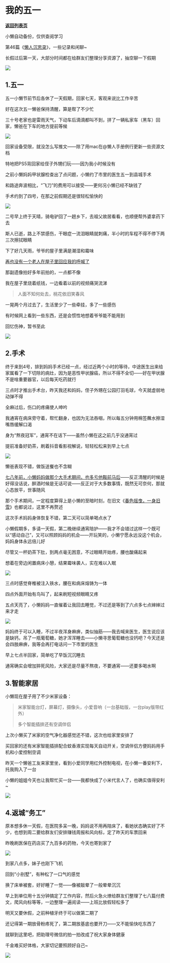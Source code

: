 # 我的五一

[**返回列表页**](/gzh/懒人搜索)

小懒自动备份，仅供查阅学习

第46篇《[懒人沉思录](https://mp.weixin.qq.com/mp/appmsgalbum?__biz=MzkwNjE5NDYzOQ==&action=getalbum&album_id=3184635951063531523&scene=173&subscene=&sessionid=svr_4d0d3c1bffb&enterid=1713619723&from_msgid=2247489304&from_itemidx=1&count=3&nolastread=1&scene=21#wechat_redirect)》，一些记录和闲聊~

长假过后第一天，大部分时间都在给群友们整理分享资源了，抽空聊一下假期

![](https://mmbiz.qpic.cn/sz_mmbiz_png/BXJXNRRKQNLUYaiaN9eQ9UqEQr87epzzyv4SKHKD9a0ltibRAHjY3L49e6WRc9GP8icbG6Ia3B9Dc5lCuvqPA2l0g/640?wx_fmt=png&from;=appmsg&wxfrom;=5&wx;_lazy=1&wx;_co=1)

## 1.五一

五一小懒节前节后各休了一天假期，回家七天，客观来说比工作辛苦

好在这次五一懒爸保持清醒，算是帮了不少忙

三十号老家也是雷雨天气，下动车后滴滴都叫不到，拼了一辆私家车（黑车）回家，懒爸在下车的地方提前等候

![](https://mmbiz.qpic.cn/sz_mmbiz_jpg/BXJXNRRKQNJN9mb0K7ht0djONRuib3Km0dBrKdhhGgGu3U3EkbEk5CZhbCfVLMmcYlKic4qicYUOichibyBkote0pOw/640?wx_fmt=jpeg)

回家设备受限，就没怎么写推文——除了用mac在@懒人手册例行更新一些资源文档

特地把PS5背回家给侄子外甥们玩——因为我小时候没有

之前小懒妈妈甲状腺检查出了点问题，小懒约了市里的医生五一到县城手术

和路途奔波相比，“飞刀”的费用可以接受——更何况小懒已经不缺钱了

手术约到了四号，在那之前假期还是很轻松愉快的

![](https://mmbiz.qpic.cn/sz_mmbiz_jpg/BXJXNRRKQNJN9mb0K7ht0djONRuib3Km0PPG81W0ic68cZI876AwkibZHRANCA4ibah3LkicTia1ib0oDBedO2icLOttiag/640?wx_fmt=jpeg)

二号早上终于天晴，骑电驴回了一趟乡下，去祖父故居看看，也顺便帮外婆拿药下去

斯人已逝，路上不禁感伤，干眼症一流泪眼睛就刺痛，半小时的车程不得不停下两三次擦拭眼睛

下了好几天雨，爷爷的屋子里满是潮湿和霉味

[再也没有一个老人在屋子里回应我的呼喊了](https://mp.weixin.qq.com/s?__biz=MzkwNjE5NDYzOQ==&mid=2247490338&idx=1&sn=c5f26c1d5803fab27e96aa92c26a0e9e&chksm=c0ed6082f79ae9949f4d38216800bd4e3e60de1dfffb921ef2f2a6b270bbdc3a53bf47b1967b&token=1765771478&lang=zh_CN&scene=21#wechat_redirect)

那副遗像拍好多年前拍的，一点都不像

我在屋子里烧着纸钱，一边看着以前的视频痛哭流涕

> 人面不知何处去，桃花依旧笑春风

一晃两个月过去了，生活里少了一些牵挂，多了一些感伤

有时候网上看到一些东西，还是会惯性地想着爷爷能不能用到

回忆伤神，暂书至此

![](https://mmbiz.qpic.cn/mmbiz_gif/p47soWjQ3PZoOcStVrfFJrQYje33BsHcNVrgGvCkJ3o2sicOaOggaY3ibR6nhP0GRrKD4BT1rk0EtLY6NvT0TbMg/640?wx_fmt=gif&from;=appmsg&tp;=webp&wxfrom;=5&wx;_lazy=1)

## 2.手术

终于来到4号，排到妈妈手术已经一点，经过近两个小时的等待，中途医生出来给家属看了一下切除的病灶，因为是恶性甲状腺癌，所以不得不全切——好在甲状腺不是啥重要器官，以后每天吃药就行

三点时才推出手术台，昨天我还和妈妈，侄子外甥在公园打羽毛球，今天就虚弱地动弹不得

全麻过后，伤口的疼痛使人呻吟

我通宵在病床旁守着，帮忙翻身，也因为无法吞咽，所以每五分钟用棉签蘸水擦湿嘴唇缓解口渴

身为“熬夜冠军”，通宵不在话下——虽然小懒在这之前几乎没通宵过

提前准备好奶茶，刷着抖音看影视解说，轻轻松松来到早上七点

![](https://mmbiz.qpic.cn/sz_mmbiz_jpg/BXJXNRRKQNJN9mb0K7ht0djONRuib3Km0b7ibzBq2Pwia60rMgWtHThnF9JH3IVicuShbkumawrJjopbDJ5Q7pseyQ/640?wx_fmt=jpeg&from;=appmsg)

懒爸表现不错，做饭送餐也不含糊

[七八年前，小懒妈妈做那个大手术期间，也多亏他鞍前马后](https://mp.weixin.qq.com/s?__biz=MzkwNjE5NDYzOQ==&mid=2247485315&idx=2&sn=e498c3438730952e8223cbf9962c7069&chksm=c0ed7c23f79af535ecfeab73c6964e5909b2fb88d237f20797725e960f3754c2b668195ddaa3&token=1765771478&lang=zh_CN&scene=21#wechat_redirect)——反正清醒的时候是好得没话说，醉酒时候是无话可说——反正对于大多数事情，既然无可奈何，那就心态放平，世事随风

那个手术期间，一定程度算得上是小懒的至暗时刻，在旧文《[春色摇曳，一身旧雪](https://mp.weixin.qq.com/s?__biz=MzkwNjE5NDYzOQ==&mid=2247485315&idx=2&sn=e498c3438730952e8223cbf9962c7069&chksm=c0ed7c23f79af535ecfeab73c6964e5909b2fb88d237f20797725e960f3754c2b668195ddaa3&token=1765771478&lang=zh_CN&scene=21#wechat_redirect)》也都说过，这里不再赘述

这次手术妈妈身体恢复不错，第二天可以简单喝点水了

小懒假期多，多请一天假，第二晚继续通宵陪护——我才不会错过这样一个既可以“感动自己”，又可以照顾妈妈的机会——开玩笑的，小懒宁愿永远没这个机会，妈妈身体永远倍儿好

尽管又一杯奶茶下肚，到两点毫无困意，不过眼睛开始疼，腰也酸痛起来

想着在旁边闲置病床小憩，结果霉味袭人，实在难以入眠

![](https://mmbiz.qpic.cn/sz_mmbiz_jpg/BXJXNRRKQNJN9mb0K7ht0djONRuib3Km06Km9syP5eH6qy4LKesRK1gibz03X6zicb7t80KwmWR23GtqJeeoeA08w/640?wx_fmt=jpeg&from;=appmsg)

三点时感觉脊椎被注入铁水，腰在和病床熔铸为一体

四点外面开始有鸟叫了，起来刷短视频眼睛又疼

五点天亮了，小懒妈妈一直催着让我回去睡觉，不过还是等到了六点多七点婶婶过来才走

![](https://mmbiz.qpic.cn/sz_mmbiz_jpg/BXJXNRRKQNJN9mb0K7ht0djONRuib3Km0eGeQwvw1zib7DdzalKibxjojB33X4bUyVXqib60oWueNEBDQoGNEjagQg/640?wx_fmt=jpeg&from;=appmsg)

妈妈终于可以入睡，不过半夜浑身麻痹，类似抽筋——我去喊来医生，医生说应该是缺钙，吊了一瓶葡萄糖，她才浑浑睡去——小懒寻思葡萄糖也没钙吧？今天还是会四肢麻痹，我等会再打电话问一下市里的医生

早上七点半回家，简单吃了早饭沉沉睡去

通宵确实会增加猝死风险，大家还是尽量不熬夜，不要通宵——还要多喝水啊

## 3.智能家居

小懒现在屋子用了不少米家设备：

> 米家智能台灯，屏幕灯，摄像头，小爱音响（一台基础版，一台play版带红外）
>
> 多个智能插排还有空调伴侣

上次小懒买了米家的空气净化器感觉还不错，这次也给家里安排了

买回家的还有米家智能插排配合蚊香液实现每天自动开关，空调伴侣方便妈妈用手机和小爱控制空调

昨天一个懒爸工友来家里坐，看到小爱同学用红外控制电视，在小懒一番安利下，托我购入了一台

小懒的姐姐今天也让我帮忙买一台——我都快成了小米代言人了，也确实值得安利~

![](https://mmbiz.qpic.cn/sz_mmbiz_jpg/BXJXNRRKQNJN9mb0K7ht0djONRuib3Km0NbKdGXD8iaicRsDgMwEJucQRLZlQyYRFD3yYbmm2VCfzzwvMIRiba97Bw/640?wx_fmt=jpeg&from;=appmsg)

## 4.返城“务工”

原本想多休一天假，在医院多呆一晚，妈妈说不用再陪床了，看她状态确实好了不少，也想到周二要给群友们安排赚钱周报和风向标，定了昨天的车票回来

昨晚刷医保在药店买了九百多的药物，今天也寄到家了

![](https://mmbiz.qpic.cn/sz_mmbiz_jpg/BXJXNRRKQNJN9mb0K7ht0djONRuib3Km0uEFbeauUiapebta62ibW1Pj9XAksmj2ao5mQ1fGNLgwoXaXhrqnWQQPA/640?wx_fmt=jpeg&from;=appmsg)

到家八点多，妹子也刚下飞机

回到“小别墅”，有种松了一口气的感觉

换了床单被套，好好睡了一觉——像被敲晕了一般晕晕沉沉

早上到单位用十五分钟搞定了工作内容，然后火急火燎给群友们整理了七八篇付费文，爬风向标等等，一边整理一遍阅读——上班比放假轻松多了

明天又要休假，之前种植牙终于可以做第二期了

还记得第一期放骨粉疼死了，第二期放基底也要开刀——又不能愉快吃东西了

就聊到这里吧，把助理号微信的拍一拍改成了祝大家身体健康

千金难买好体格，大家切记要照顾好自己~

![](https://mmbiz.qpic.cn/sz_mmbiz_jpg/BXJXNRRKQNJN9mb0K7ht0djONRuib3Km0ic1rEQrIAib4HxbT14Nd1y6KCh4V0EnFtjWYsDicF7KUXv0IONNwVuQhw/640?wx_fmt=jpeg&from;=appmsg)

  

